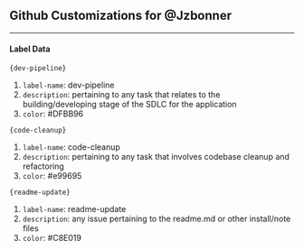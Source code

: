 ## Github Customizations for @Jzbonner
---

#### Label Data 
`{dev-pipeline}`
1. `label-name`: dev-pipeline 
2. `description`: pertaining to any task that relates to the building/developing stage of the SDLC for the application 
3. `color`: #DFBB96 

`{code-cleanup}`
1. `label-name`: code-cleanup 
2. `description`: pertaining to any task that involves codebase cleanup and refactoring
3. `color`: #e99695 

`{readme-update}`
1. `label-name`: readme-update
2. `description`: any issue pertaining to the readme.md or other install/note files
3. `color`: #C8E019
